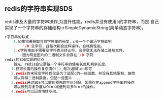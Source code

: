 ## redis的字符串实现SDS

redis涉及大量的字符串操作,为提升性能，redis并没有使用c的字符串，而是
自己实现了一个字符串的存储结构->SimpleDynamicString(简单动态字符串)。

```c
c字符串的缺点：
    1.如果需要获取当前字符串的长度，c会一个个遍历字符直到
        '/0'空字符，且每次都会这样操作，会耗费性能。
    2.c字符串由于需要空字符表示终止符，会导致无法存储二进制文件，
        因为有些图片的二进制文件会存在'/0'字符
redis的SDS实现的优点：
    首先，redis会记录每一个字符串的使用长度和剩余长度。
   1.获取长度的操作复杂度O(1),每次返回len即可
   2.redis的末尾空字符仅仅是为了适配c的一些函数，并没有其他限制，故而
    可以存储二进制数据，包括一些图片....
   3.redis通过SDS可以做到预先的空间分配，如果存在append字符串的操作
    可以做到将复杂度从O(n)减低到最多O(n)的操作。
   4.redis可以回收惰性空间。
``` 